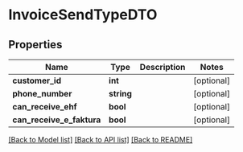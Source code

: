 # InvoiceSendTypeDTO

## Properties
Name | Type | Description | Notes
------------ | ------------- | ------------- | -------------
**customer_id** | **int** |  | [optional] 
**phone_number** | **string** |  | [optional] 
**can_receive_ehf** | **bool** |  | [optional] 
**can_receive_e_faktura** | **bool** |  | [optional] 

[[Back to Model list]](../README.md#documentation-for-models) [[Back to API list]](../README.md#documentation-for-api-endpoints) [[Back to README]](../README.md)


